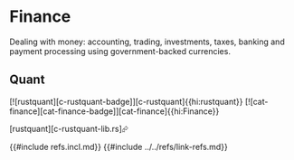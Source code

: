 # Finance

Dealing with money: accounting, trading, investments, taxes, banking and payment processing using government-backed currencies.

## Quant

[![rustquant][c-rustquant-badge]][c-rustquant]{{hi:rustquant}} [![cat-finance][cat-finance-badge]][cat-finance]{{hi:Finance}}

[rustquant][c-rustquant-lib.rs]⮳

{{#include refs.incl.md}}
{{#include ../../refs/link-refs.md}}

<div class="hidden">
</div>
